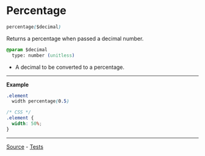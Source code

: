 # Percentage

```css
percentage($decimal)
```

Returns a percentage when passed a decimal number.

```css
@param $decimal
  type: number (unitless)
```
* A decimal to be converted to a percentage.

---

**Example**
```css
.element
  width percentage(0.5)

/* CSS */
.element {
  width: 50%;
}
```

---

[Source](https://github.com/jackbrewer/stylus-mixins/blob/master/lib/stylus-mixins/units/percentage.styl) - [Tests](https://github.com/jackbrewer/stylus-mixins/blob/master/test/tests/units/percentage.styl)
